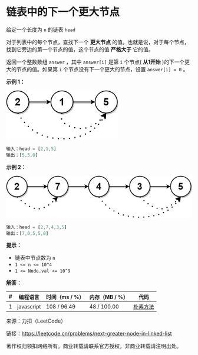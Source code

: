 # 链表中的下一个更大节点

给定一个长度为 `n` 的链表 `head`

对于列表中的每个节点，查找下一个 **更大节点** 的值。也就是说，对于每个节点，找到它旁边的第一个节点的值，这个节点的值 **严格大于** 它的值。

返回一个整数数组 `answer` ，其中 `answer[i]` 是第 `i` 个节点( **从1开始** )的下一个更大的节点的值。如果第 `i` 个节点没有下一个更大的节点，设置 `answer[i] = 0` 。

**示例 1：**

![示例1](./eg1.jpg)

``` javascript
输入：head = [2,1,5]
输出：[5,5,0]
```

**示例 2：**

![示例2](./eg2.jpg)

``` javascript
输入：head = [2,7,4,3,5]
输出：[7,0,5,5,0]
```

**提示：**

- 链表中节点数为 `n`
- `1 <= n <= 10^4`
- `1 <= Node.val <= 10^9`

**解答：**

**#**|**编程语言**|**时间（ms / %）**|**内存（MB / %）**|**代码**
--|--|--|--|--
1|javascript|108 / 96.49|48 / 100.00|[朴素方法](./javascript/ac_v1.js)

来源：力扣（LeetCode）

链接：https://leetcode.cn/problems/next-greater-node-in-linked-list

著作权归领扣网络所有。商业转载请联系官方授权，非商业转载请注明出处。

